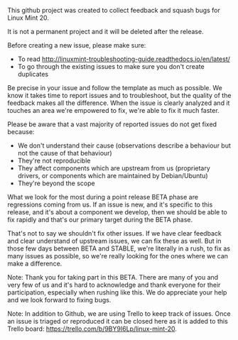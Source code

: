 
This github project was created to collect feedback and squash bugs for Linux Mint 20.

It is not a permanent project and it will be deleted after the release.

Before creating a new issue, please make sure:

- To read http://linuxmint-troubleshooting-guide.readthedocs.io/en/latest/
- To go through the existing issues to make sure you don't create duplicates

Be precise in your issue and follow the template as much as possible. We know it takes time to report issues and to troubleshoot, but the quality of the feedback makes all the difference. When the issue is clearly analyzed and it touches an area we're empowered to fix, we're able to fix it much faster.

Please be aware that a vast majority of reported issues do not get fixed because:

- We don't understand their cause (observations describe a behaviour but not the cause of that behaviour)
- They're not reproducible
- They affect components which are upstream from us (proprietary drivers, or components which are maintained by Debian/Ubuntu)
- They're beyond the scope

What we look for the most during a point release BETA phase are regressions coming from us. If an issue is new, and it's specific to this release, and it's about a component we develop, then we should be able to fix rapidly and that's our primary target during the BETA phase.

That's not to say we shouldn't fix other issues. If we have clear feedback and clear understand of upstream issues, we can fix these as well. But in those few days between BETA and STABLE, we're literally in a rush, to fix as many issues as possible, so we're really looking for the ones where we can make a difference.

Note: Thank you for taking part in this BETA. There are many of you and very few of us and it's hard to acknowledge and thank everyone for their participation, especially when rushing like this. We do appreciate your help and we look forward to fixing bugs.

Note: In addition to Github, we are using Trello to keep track of issues. Once an issue is triaged or reproduced it can be closed here as it is added to this Trello board: https://trello.com/b/9BY9I6Lp/linux-mint-20.
